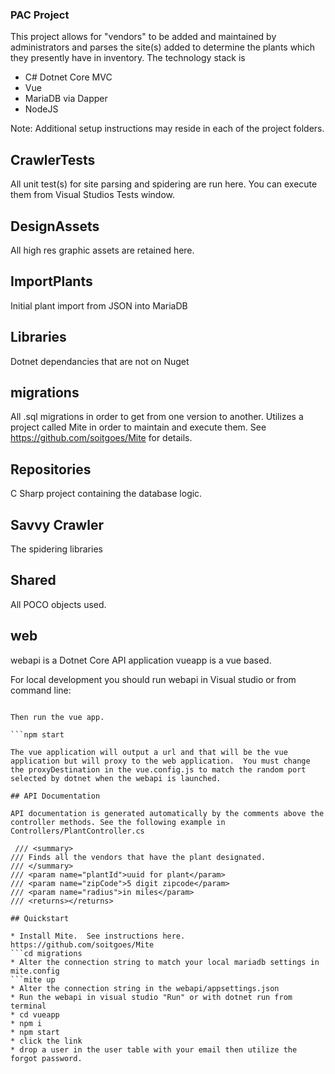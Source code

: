 ### PAC Project

This project allows for "vendors" to be added and maintained by administrators and parses the site(s) added to determine the plants which they presently have in inventory. The technology stack is 

* C# Dotnet Core MVC
* Vue
* MariaDB via Dapper
* NodeJS

Note: Additional setup instructions may reside in each of the project folders.

## CrawlerTests

All unit test(s) for site parsing and spidering are run here. You can execute them from Visual Studios Tests window.

## DesignAssets
All high res graphic assets are retained here.

## ImportPlants
Initial plant import from JSON into MariaDB 

## Libraries
Dotnet dependancies that are not on Nuget

## migrations
All .sql migrations in order to get from one version to another.  Utilizes a project called Mite in order to maintain and execute them.  See https://github.com/soitgoes/Mite for details.

## Repositories
C Sharp project containing the database logic.

## Savvy Crawler
The spidering libraries

## Shared
All POCO objects used.

## web

webapi is a Dotnet Core API application
vueapp is a vue based.

For local development you should run webapi in Visual studio or from command line:  

```dotnet run

Then run the vue app.  

```npm start

The vue application will output a url and that will be the vue application but will proxy to the web application.  You must change the proxyDestination in the vue.config.js to match the random port selected by dotnet when the webapi is launched.

## API Documentation

API documentation is generated automatically by the comments above the controller methods. See the following example in Controllers/PlantController.cs 

 /// <summary>
/// Finds all the vendors that have the plant designated.
/// </summary>
/// <param name="plantId">uuid for plant</param>
/// <param name="zipCode">5 digit zipcode</param>
/// <param name="radius">in miles</param>
/// <returns></returns>

## Quickstart

* Install Mite.  See instructions here.  https://github.com/soitgoes/Mite
```cd migrations
* Alter the connection string to match your local mariadb settings in mite.config
```mite up
* Alter the connection string in the webapi/appsettings.json 
* Run the webapi in visual studio "Run" or with dotnet run from terminal
* cd vueapp
* npm i
* npm start
* click the link 
* drop a user in the user table with your email then utilize the forgot password.

